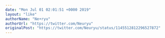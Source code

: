 ```yaml
---
date: "Mon Jul 01 02:01:51 +0000 2019"
layout: "like"
authorName: "Ne☀️ryu"
authorUrl: "https://twitter.com/Neuryu"
originalPost: "https://twitter.com/Neuryu/status/1145512812296527872"
---
```

